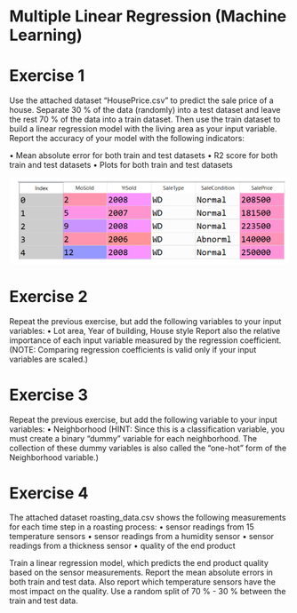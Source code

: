 # Multiple Linear Regression (Machine Learning)

# Exercise 1 
Use the attached dataset “HousePrice.csv” to predict the sale price of a house. Separate 30 % of the data (randomly) into a test dataset and leave the rest 70 % of the data into a train dataset. Then use the train dataset to build a linear regression model with the living area as your input variable. Report the accuracy of your model with the following indicators:

• Mean absolute error for both train and test datasets
• R2 score for both train and test datasets
• Plots for both train and test datasets

![](ex1.png)

# Exercise 2 
Repeat the previous exercise, but add the following variables to your input variables:
• Lot area, Year of building, House style
Report also the relative importance of each input variable measured by the regression coefficient.
(NOTE: Comparing regression coefficients is valid only if your input variables are scaled.)


# Exercise 3
Repeat the previous exercise, but add the following variable to your input variables:
• Neighborhood
(HINT: Since this is a classification variable, you must create a binary “dummy” variable for each neighborhood. The collection of these dummy variables is also called the “one-hot” form of the Neighborhood variable.)


# Exercise 4
The attached dataset roasting_data.csv shows the following measurements for each time step in a roasting process:
• sensor readings from 15 temperature sensors
• sensor readings from a humidity sensor
• sensor readings from a thickness sensor
• quality of the end product

Train a linear regression model, which predicts the end product quality based on the sensor measurements. Report the mean absolute errors in both train and test data. Also report which temperature sensors have the most impact on the quality. Use a random split of 70 % - 30 % between the train and test data.
